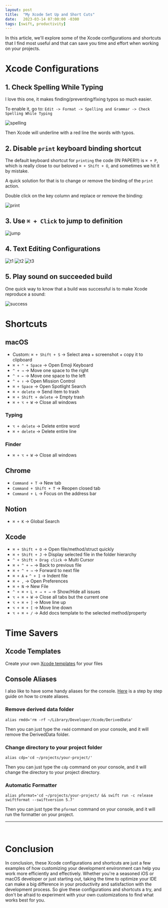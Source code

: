 ```yaml
---
layout: post
title:  "My Xcode Set Up and Short Cuts"
date:   2023-03-14 07:00:00 -0300
tags: [swift, productivity]
---
```


In this article, we'll explore some of the Xcode configurations and shortcuts that I find most useful and that can save you time and effort when working on your  projects.

# Xcode Configurations

## 1. Check Spelling While Typing
I love this one, it makes finding/preventing/fixing typos so much easier.

To enable it, go to: `Edit -> Format -> Spelling and Grammar -> Check Spelling While Typing`

![spelling](/resources/xcode-setup/spelling.png)

Then Xcode will underline with a red line the words with typos.

## 2. Disable `print` keyboard binding shortcut

The default keyboard shortcut for `printing` the code (IN PAPER!!) is `⌘ + P`, which is really close to our beloved `⌘ + Shift + O`, and sometimes we hit it by mistake.

A quick solution for that is to change or remove the binding of the `print` action.

Double click on the key column and replace or remove the binding:

![print](/resources/xcode-setup/print-shortcut.png)

## 3. Use `⌘ + Click` to jump to definition

![jump](/resources/xcode-setup/jump-to-def.png)

## 4. Text Editing Configurations

![t1](/resources/xcode-setup/t1.png)
![t2](/resources/xcode-setup/t2.png)
![t3](/resources/xcode-setup/t3.png)

## 5. Play sound on succeeded build

One quick way to know that a build was successful is to make Xcode reproduce a sound:

![success](/resources/xcode-setup/success.png)

# Shortcuts

## macOS
* Custom: `⌘ + Shift + S` → Select area + screenshot + copy it to clipboard
* `⌘ + ⌃ + Space` → Open Emoji Keyboard
* `^ + →` → Move one space to the right
* `^ + ←` → Move one space to the left 
* `^ + ↑` → Open Mission Control
* `⌘ + Space` → Open Spotlight Search
* `⌘ + delete` → Send item to trash
* `⌘ + Shift + delete` → Empty trash
* `⌘ + ⌥ + W` → Close all windows

### Typing
* `⌥ + delete` → Delete entire word
* `⌘ + delete` → Delete entire line

### Finder
* `⌘ + ⌥ + W` → Close all windows

## Chrome
* `Command + T` → New tab
* `Command + Shift + T` → Reopen closed tab
* `Command + L` → Focus on the address bar

## Notion
* `⌘ + K` → Global Search

## Xcode
* `⌘ + Shift + O` → Open file/method/struct quickly
* `⌘ + Shift + J` → Display selected file in the folder hierarchy
* `^ + Shift + Drag click` → Multi Cursor
* `⌘ + ^ + ←` → Back to previous file
* `⌘ + ^ + →` → Forward to next file
* `⌘ + A` + `^ + I` → Indent file
* `⌘ + ,` → Open Preferences
* `⌘ + N` → New File
* `^ + ⌘ + L + → + →` → Show/Hide all issues
* `⌥ + ⌘ + W` → Close all tabs but the current one
* `⌥ + ⌘ + ]` → Move line up
* `⌥ + ⌘ + [` → Move line down
* `⌥ + ⌘ + /` → Add docs template to the selected method/property

# Time Savers

## Xcode Templates
Create your own [Xcode templates](/2023-01-27-new-app-xcode-templates/) for your files

## Console Aliases

I also like to have some handy aliases for the console. [Here](https://linuxhint.com/configure-use-aliases-zsh/) is a step by step guide on how to create aliases.

### Remove derived data folder

`alias rmdd='rm -rf ~/Library/Developer/Xcode/DerivedData'`

Then you can just type the `rmdd` command on your console, and it will remove the DerivedData folder.

### Change directory to your project folder

`alias cdp='cd ~/projects/your-project/'`

Then you can just type the `cdp` command on your console, and it will change the directory to your project directory.

### Automatic Formatter

`alias pformat='cd ~/projects/your-project/ && swift run -c release swiftformat --swiftversion 5.7'`

Then you can just type the `pformat` command on your console, and it will run the formatter on your project.

---

<br>

# Conclusion

In conclusion, these Xcode configurations and shortcuts are just a few examples of how customizing your development environment can help you work more efficiently and effectively. Whether you're a seasoned iOS or macOS developer or just starting out, taking the time to optimize your IDE can make a big difference in your productivity and satisfaction with the development process. So give these configurations and shortcuts a try, and don't be afraid to experiment with your own customizations to find what works best for you.